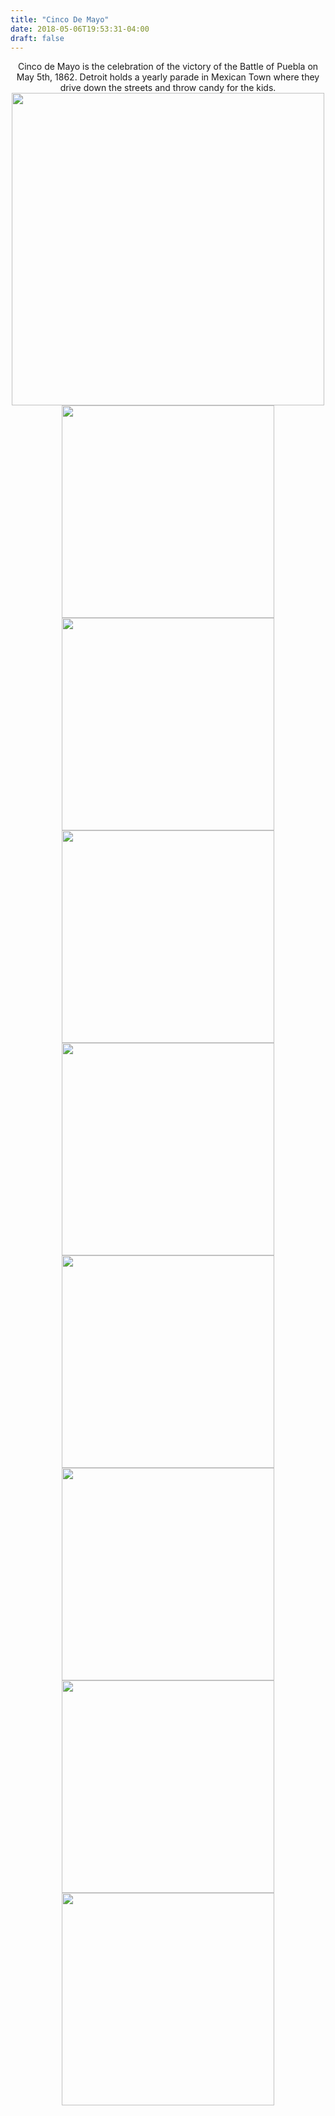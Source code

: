 ```yaml
---
title: "Cinco De Mayo"
date: 2018-05-06T19:53:31-04:00
draft: false
---
```

<center>
    Cinco de Mayo is the celebration of the victory of the Battle of Puebla on May 5th, 1862. Detroit holds a yearly parade in Mexican Town where they drive down the streets and throw candy for the kids.
</center>

<div align = "center">
    <img src = "https://imageshack.com/a/img924/3868/gqpGZV.jpg" style = "width: 500px;"/>
</div>

<div align = "center">
    <img src = "https://imageshack.com/a/img922/5324/CLMt4p.jpg" style = "width: 340px;"/>
    <img src = "https://imageshack.com/a/img923/5255/REa5lI.jpg" style = "width: 340px;"/>
<div>

<div align = "center">
    <img src = "https://imageshack.com/a/img922/8784/gdm907.jpg" style = "width: 340px;"/>
    <img src = "https://imageshack.com/a/img924/8718/JIooIp.jpg" style = "width: 340px;"/>
<div>

<div align = "center">
    <img src = "https://imageshack.com/a/img923/4576/v462FJ.jpg" style = "width: 340px;"/>
    <img src = "https://imageshack.com/a/img923/7267/zeWxs6.jpg" style = "width: 340px;"/>
<div>

<div align = "center">
    <img src = "https://imageshack.com/a/img924/5434/fGYHK3.jpg" style = "width: 340px;"/>
    <img src = "https://imageshack.com/a/img924/6572/hEf3Sf.jpg" style = "width: 340px;"/>
<div>